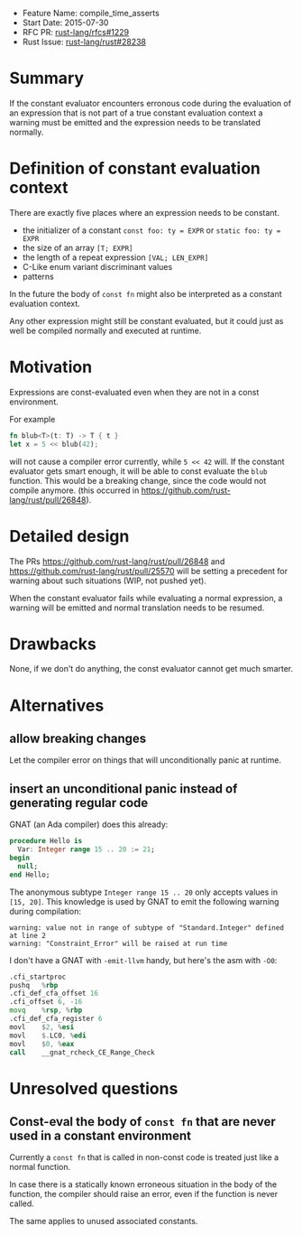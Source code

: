- Feature Name: compile_time_asserts
- Start Date: 2015-07-30
- RFC PR: [rust-lang/rfcs#1229](https://github.com/rust-lang/rfcs/pull/1229)
- Rust Issue: [rust-lang/rust#28238](https://github.com/rust-lang/rust/issues/28238)

# Summary

If the constant evaluator encounters erronous code during the evaluation of
an expression that is not part of a true constant evaluation context a warning
must be emitted and the expression needs to be translated normally.

# Definition of constant evaluation context

There are exactly five places where an expression needs to be constant.

- the initializer of a constant `const foo: ty = EXPR` or `static foo: ty = EXPR`
- the size of an array `[T; EXPR]`
- the length of a repeat expression `[VAL; LEN_EXPR]`
- C-Like enum variant discriminant values
- patterns

In the future the body of `const fn` might also be interpreted as a constant
evaluation context.

Any other expression might still be constant evaluated, but it could just
as well be compiled normally and executed at runtime.

# Motivation

Expressions are const-evaluated even when they are not in a const environment.

For example

```rust
fn blub<T>(t: T) -> T { t }
let x = 5 << blub(42);
```

will not cause a compiler error currently, while `5 << 42` will.
If the constant evaluator gets smart enough, it will be able to const evaluate
the `blub` function. This would be a breaking change, since the code would not
compile anymore. (this occurred in https://github.com/rust-lang/rust/pull/26848).

# Detailed design

The PRs https://github.com/rust-lang/rust/pull/26848 and https://github.com/rust-lang/rust/pull/25570 will be setting a precedent
for warning about such situations (WIP, not pushed yet).

When the constant evaluator fails while evaluating a normal expression,
a warning will be emitted and normal translation needs to be resumed.

# Drawbacks

None, if we don't do anything, the const evaluator cannot get much smarter.

# Alternatives

## allow breaking changes

Let the compiler error on things that will unconditionally panic at runtime.

## insert an unconditional panic instead of generating regular code

GNAT (an Ada compiler) does this already:

```ada
procedure Hello is
  Var: Integer range 15 .. 20 := 21;
begin
  null;
end Hello;
```

The anonymous subtype `Integer range 15 .. 20` only accepts values in `[15, 20]`.
This knowledge is used by GNAT to emit the following warning during compilation:

```
warning: value not in range of subtype of "Standard.Integer" defined at line 2
warning: "Constraint_Error" will be raised at run time
```

I don't have a GNAT with `-emit-llvm` handy, but here's the asm with `-O0`:

```asm
.cfi_startproc
pushq   %rbp
.cfi_def_cfa_offset 16
.cfi_offset 6, -16
movq    %rsp, %rbp
.cfi_def_cfa_register 6
movl    $2, %esi
movl    $.LC0, %edi
movl    $0, %eax
call    __gnat_rcheck_CE_Range_Check
```


# Unresolved questions

## Const-eval the body of `const fn` that are never used in a constant environment

Currently a `const fn` that is called in non-const code is treated just like a normal function.

In case there is a statically known erroneous situation in the body of the function,
the compiler should raise an error, even if the function is never called.

The same applies to unused associated constants.
